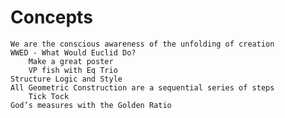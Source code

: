 # Concepts
	We are the conscious awareness of the unfolding of creation
	WWED - What Would Euclid Do?
		Make a great poster
		VP fish with Eq Trio
	Structure Logic and Style
	All Geometric Construction are a sequential series of steps
		Tick Tock
	God’s measures with the Golden Ratio
